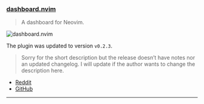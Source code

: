 <h3 id="update-dashboard.nvim">
  <a href="#update-dashboard.nvim">
    <span class="icon-text">
      <span class="icon">
        <i class="fa-solid fa-book"></i>
      </span>
    </span>
    <span>dashboard.nvim</span>
  </a>
</h3>

> A dashboard for Neovim.

![dashboard.nvim](https://user-images.githubusercontent.com/41671631/215015845-b13343c4-427e-45d6-9f92-267ab909eff1.png)

The plugin was updated to version `v0.2.3`.

> Sorry for the short description but the release doesn’t have notes nor an updated changelog. I will update if the
> author wants to change the description here.

- [Reddit](https://www.reddit.com/r/neovim/comments/10pvbes/dashboard_023/)
- [GitHub](https://github.com/glepnir/dashboard-nvim)

---
